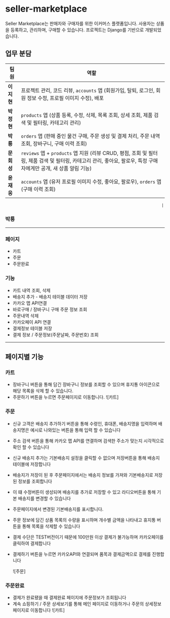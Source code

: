 # seller-marketplace

Seller Marketplace는 판매자와 구매자를 위한 이커머스 플랫폼입니다. 사용자는 상품을 등록하고, 관리하며, 구매할 수 있습니다.
프로젝트는 Django를 기반으로 개발되었습니다.

## 업무 분담

| 팀원       | 역할                                                                                                                                                               |
| ---------- | ------------------------------------------------------------------------------------------------------------------------------------------------------------------ |
| **이지현** | 프로젝트 관리, 코드 리뷰, `accounts` 앱 (회원가입, 탈퇴, 로그인, 회원 정보 수정, 프로필 이미지 수정), 배포                                                         |
| **박정현** | `products` 앱 (상품 등록, 수정, 삭제, 목록 조회, 상세 조회, 제품 검색 및 필터링, 카테고리 관리)                                                                    |
| **박룡**   | `orders` 앱 (판매 중인 물건 구매, 주문 생성 및 결제 처리, 주문 내역 조회, 장바구니, 구매 이력 조회)                                                                |
| **문회성** | `reviews` 앱 + `products` 앱 지원 (리뷰 CRUD, 평점, 조회 및 필터링, 제품 검색 및 필터링, 카테고리 관리, 좋아요, 팔로우, 특정 구매자에게만 공개, 새 상품 알림 기능) |
| **윤재웅** | `accounts` 앱 (유저 프로필 이미지 수정, 좋아요, 팔로우), `orders` 앱 (구매 이력 조회)                                                                              |

                                                                         |

### **박룡**

---

### 페이지

- 카트
- 주문
- 주문완료

### 기능

- 카트 내역 조회, 삭제
- 배송지 추가 - 배송지 테이블 데이터 저장
- 카카오 맵 API연결
- 바로구매 / 장바구니 구매 주문 정보 조회
- 주문내역 삭제
- 카카오페이 API 연결
- 결제정보 테이블 저장
- 결제 정보 / 주문정보(주문날짜, 주문번호) 조회

---

## 페이지별 기능

### 카트

- 장바구니 버튼을 통해 담긴 장바구니 정보를 조회할 수 있으며 휴지통 아이콘으로 해당 목록을 삭제 할 수 있습니다.
- 주문하기 버튼을 누르면 주문페이지로 이동합니다.
  ![카트]

### 주문

- 신규 고객은 배송지 추가하기 버튼을 통해 수령인, 휴대폰, 배송지명을 입력하며 배송지명은 예시로 나와있는 버튼을 통해 입력 할 수 있습니다
- 주소 검색 버튼을 통해 카카오 맵 API를 연결하며 검색한 주소가 맞는지 시각적으로 확인 할 수 있습니다
- 신규 배송지 추가는 기본배송지 설정을 클릭할 수 없으며 저장버튼을 통해 배송지 테이블에 저장합니다
- 배송지가 저장이 된 후 주문페이지에서는 배송지 정보를 가져와 기본배송지로 저장된 정보를 조회합니다
- 이 떄 수정버튼이 생성되며 배송지를 추가로 저장할 수 있고 라디오버튼을 통해 기본 배송지를 변경할 수 있습니다
- 주문페이지에서 변경된 기본배송지를 표시합니다.
- 주문 정보에 담긴 상품 목록의 수량을 표시하며 개수별 금액을 나타내고 휴지통 버튼을 통해 목록을 삭제할 수 있습니다
- 결제 수단은 TEST버전이기 때문에 100만원 이상 결제가 불가능하며 카카오페이를 클릭하여 결제합니다
- 결제하기 버튼을 누르면 카카오API와 연결되며 품목과 결제금액으로 결제를 진행합니다

  ![주문]

### 주문완료

- 결제가 완료됐을 때 결제완료 페이지에 주문정보가 조회됩니다
- 계속 쇼핑하기 / 주문 상세보기를 통해 메인 페이지로 이동하거나 주문의 상세정보 페이지로 이동합니다
  ![카트]
